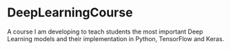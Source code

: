 # DeepLearningCourse
A course I am developing to teach students the most important Deep Learning models and their implementation in Python, TensorFlow and Keras.
